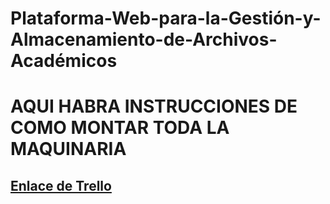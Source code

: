 # Plataforma-Web-para-la-Gestión-y-Almacenamiento-de-Archivos-Académicos
# AQUI HABRA INSTRUCCIONES DE COMO MONTAR TODA LA MAQUINARIA

## [Enlace de Trello](https://trello.com/invite/656dc6a8fe4d2b31c600d981/ATTI3ae22249de493b358d47a63760b372458FBFF627)

